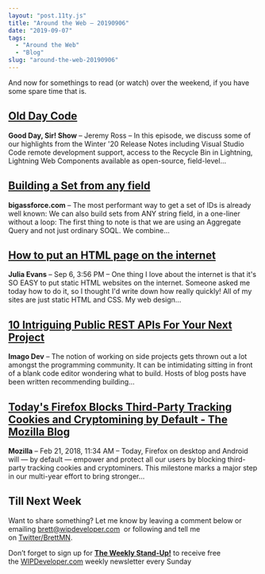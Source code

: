 ```yaml
---
layout: "post.11ty.js"
title: "Around the Web – 20190906"
date: "2019-09-07"
tags: 
  - "Around the Web"
  - "Blog"
slug: "around-the-web-20190906"
---
```


And now for somethings to read (or watch) over the weekend, if you have some spare time that is.

## [Old Day Code](https://www.gooddaysirpodcast.com/228)

**Good Day, Sir! Show** – Jeremy Ross – In this episode, we discuss some of our highlights from the Winter '20 Release Notes including Visual Studio Code remote development support, access to the Recycle Bin in Lightning, Lightning Web Components available as open-source, field-level…

## [Building a Set from any field](https://bigassforce.com/field-keysets)

**bigassforce.com** – The most performant way to get a set of IDs is already well known: We can also build sets from ANY string field, in a one-liner without a loop: The first thing to note is that we are using an Aggregate Query and not just ordinary SOQL. We combine…

## [How to put an HTML page on the internet](https://jvns.ca/blog/2019/09/06/how-to-put-an-html-page-on-the-internet/)

**Julia Evans** – Sep 6, 3:56 PM – One thing I love about the internet is that it's SO EASY to put static HTML websites on the internet. Someone asked me today how to do it, so I thought I'd write down how really quickly! All of my sites are just static HTML and CSS. My web design…

## [10 Intriguing Public REST APIs For Your Next Project](https://imago.dev/10-free-public-apis/)

**Imago Dev** – The notion of working on side projects gets thrown out a lot amongst the programming community. It can be intimidating sitting in front of a blank code editor wondering what to build. Hosts of blog posts have been written recommending building…

## [Today's Firefox Blocks Third-Party Tracking Cookies and Cryptomining by Default - The Mozilla Blog](https://blog.mozilla.org/blog/2019/09/03/todays-firefox-blocks-third-party-tracking-cookies-and-cryptomining-by-default/)

**Mozilla** – Feb 21, 2018, 11:34 AM – Today, Firefox on desktop and Android will — by default — empower and protect all our users by blocking third-party tracking cookies and cryptominers. This milestone marks a major step in our multi-year effort to bring stronger…

## Till Next Week

Want to share something? Let me know by leaving a comment below or emailing [brett@wipdeveloper.com](mailto:brett@wipdeveloper.com)  or following and tell me on [Twitter/BrettMN](https://twitter.com/BrettMN).

Don’t forget to sign up for **[The Weekly Stand-Up!](https://wipdeveloper.wpcomstaging.com/newsletter/)** to receive free the [WIPDeveloper.com](https://wipdeveloper.wpcomstaging.com/) weekly newsletter every Sunday
